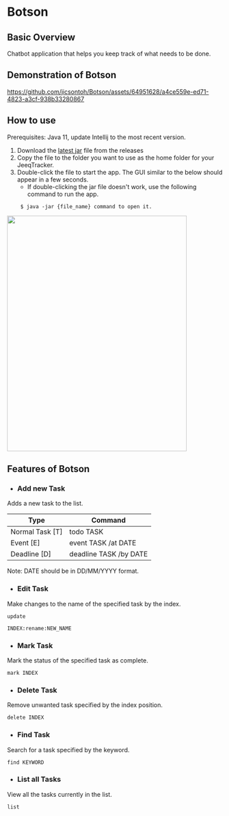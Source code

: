 # Botson 

## Basic Overview
Chatbot application that helps you keep track of what needs to be done.


## Demonstration of Botson



https://github.com/jicsontoh/Botson/assets/64951628/a4ce559e-ed71-4823-a3cf-938b33280867



## How to use
Prerequisites: Java 11, update Intellij to the most recent version.

1. Download the [latest jar](https://github.com/jicsontoh/Botson/releases) file from the releases
2. Copy the file to the folder you want to use as the home folder for your JeeqTracker. 
3. Double-click the file to start the app. The GUI similar to the below should appear in a few seconds.
   - If double-clicking the jar file doesn't work, use the following command to run the app.
   ```
    $ java -jar {file_name} command to open it.
    ```

<img height="550" src="src/main/resources/images/gui.png" width="420"/>

## Features of Botson

- ### Add new Task
Adds a new task to the list.

| Type            | Command                |
|-----------------|------------------------|
| Normal Task [T] | todo TASK              |
| Event       [E] | event TASK /at DATE    |
| Deadline    [D] | deadline TASK /by DATE |

Note: DATE should be in DD/MM/YYYY format.

- ### Edit Task

Make changes to the name of the specified task by the index.
```
update

INDEX:rename:NEW_NAME
```

- ### Mark Task

Mark the status of the specified task as complete.
```
mark INDEX
```

- ### Delete Task

Remove unwanted task specified by the index position.
```
delete INDEX
```

- ### Find Task

Search for a task specified by the keyword.
```
find KEYWORD
```

- ### List all Tasks

View all the tasks currently in the list.
```
list
```

